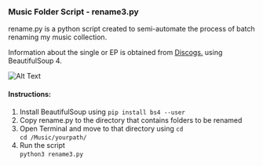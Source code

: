### Music Folder Script - rename3.py

rename.py is a python script created to semi-automate the process of batch renaming my music collection.

Information about the single or EP is obtained from [Discogs.](https://discogs.com) using BeautifulSoup 4.

![Alt Text](https://image.ibb.co/bs7SVK/Peek_2018_09_04_11_16.gif)

#### Instructions:

1. Install BeautifulSoup using `pip install bs4 --user`
2. Copy rename.py to the directory that contains folders to be renamed
3. Open Terminal and move to that directory using `cd`<br>
  `cd /Music/yourpath/`
4. Run the script<br>
  `python3 rename3.py`

